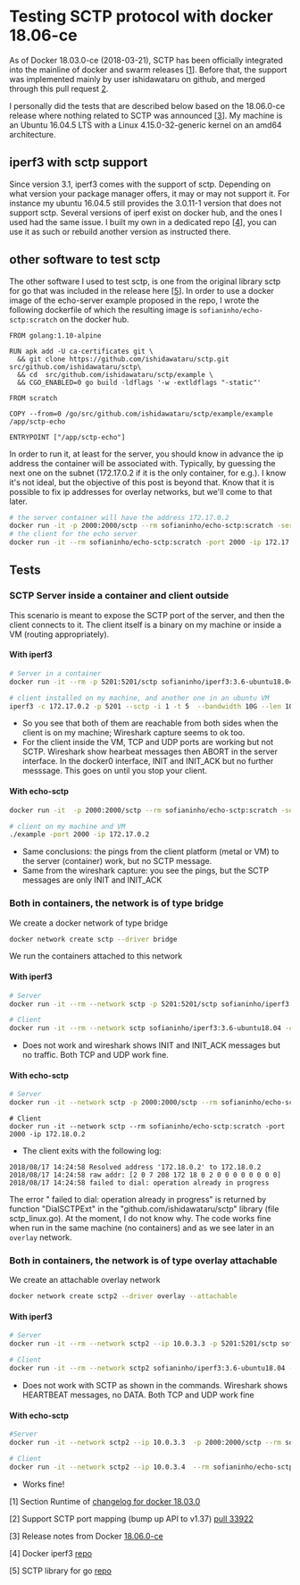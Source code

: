 # Testing SCTP protocol with docker 18.06-ce

As of Docker 18.03.0-ce (2018-03-21), SCTP has been officially integrated into the mainline of docker and swarm releases [[1](https://docs.docker.com/release-notes/docker-ce/#18030-ce-2018-03-21)]. Before that, the support was implemented mainly by user ishidawataru on github, and merged through this pull request [2](https://github.com/moby/moby/pull/33922).

I personally did the tests that are described below based on the 18.06.0-ce release where nothing related to SCTP was announced [[3](https://github.com/docker/docker-ce/releases/tag/v18.06.0-ce)]. My machine is an Ubuntu 16.04.5 LTS with a Linux 4.15.0-32-generic kernel on an amd64 architecture. 

## iperf3 with sctp support

Since version 3.1, iperf3 comes with the support of sctp. Depending on what version your package manager offers, it may or may not support it. For instance my ubuntu 16.04.5 still provides the 3.0.11-1 version that does not support sctp. Several versions of iperf exist on docker hub, and the ones I used had the same issue. I built my own in a dedicated repo [[4](https://github.com/sofianinho/iperf3-docker)], you can use it as such or rebuild another version as instructed there.

## other software to test sctp

The other software I used to test sctp, is one from the original library sctp for go that was included in the release here [[5](https://github.com/ishidawataru/sctp)]. In order to use a docker image of the echo-server example proposed in the repo, I wrote the following dockerfile of which the resulting image is `sofianinho/echo-sctp:scratch` on the docker hub.

```terminal
FROM golang:1.10-alpine

RUN apk add -U ca-certificates git \
  && git clone https://github.com/ishidawataru/sctp.git src/github.com/ishidawataru/sctp\
  && cd  src/github.com/ishidawataru/sctp/example \
  && CGO_ENABLED=0 go build -ldflags '-w -extldflags "-static"'

FROM scratch

COPY --from=0 /go/src/github.com/ishidawataru/sctp/example/example /app/sctp-echo

ENTRYPOINT ["/app/sctp-echo"]
```

In order to run it, at least for the server, you should know in advance the ip address the container will be associated with. Typically, by guessing the next one on the subnet (172.17.0.2 if it is the only container, for e.g.). I know it's not ideal, but the objective of this post is beyond that. Know that it is possible to fix ip addresses for overlay networks, but we'll come to that later.

```sh
# the server container will have the address 172.17.0.2
docker run -it -p 2000:2000/sctp --rm sofianinho/echo-sctp:scratch -server -port 2000 -ip 172.17.0.2
# the client for the echo server
docker run -it --rm sofianinho/echo-sctp:scratch -port 2000 -ip 172.17.0.2
```

## Tests

### SCTP Server inside a container and client outside

This scenario is meant to expose the SCTP port of the server, and then the client connects to it. The client itself is a binary on my machine or inside a VM (routing appropriately).

#### With iperf3
```sh
# Server in a container
docker run -it --rm -p 5201:5201/sctp sofianinho/iperf3:3.6-ubuntu18.04 -s
```
```sh
# client installed on my machine, and another one in an ubuntu VM
iperf3 -c 172.17.0.2 -p 5201 --sctp -i 1 -t 5  --bandwidth 10G --len 10k  --nstreams 4 --parallel 2
```
- So you see that both of them are reachable from both sides when the client is on my machine; Wireshark capture seems to ok too.
- For the client inside the VM, TCP and UDP ports are working but not SCTP. Wireshark show hearbeat messages then ABORT in the server interface. In the docker0 interface, INIT and INIT_ACK but no further messsage. This goes on until you stop your client.

#### With echo-sctp
```sh
docker run -it  -p 2000:2000/sctp --rm sofianinho/echo-sctp:scratch -server -port 2000 -ip 172.17.0.2
```

```sh
# client on my machine and VM
./example -port 2000 -ip 172.17.0.2
```
- Same conclusions: the pings from the client platform (metal or VM) to the server (container) work, but no SCTP message.
- Same from the wireshark capture: you see the pings, but the SCTP messages are only INIT and INIT_ACK

### Both in containers, the network is of type bridge
We create a docker network of type bridge

```sh
docker network create sctp --driver bridge
```

We run the containers attached to this network

#### With iperf3

```sh
# Server
docker run -it --rm --network sctp -p 5201:5201/sctp sofianinho/iperf3:3.6-ubuntu18.04 -s
```

```sh
# Client
docker run -it --rm --network sctp sofianinho/iperf3:3.6-ubuntu18.04 -c 172.18.0.2 -p 5201 --sctp  -i 1 -t 5 --nstreams 2
```
- Does not work and wireshark shows INIT and INIT_ACK messages but no traffic. Both TCP and UDP work fine.


#### With echo-sctp

```sh
# Server
docker run -it --network sctp -p 2000:2000/sctp --rm sofianinho/echo-sctp:scratch -server -port 2000 -ip 172.18.0.2
```

```Sh
# Client
docker run -it --network sctp --rm sofianinho/echo-sctp:scratch -port 2000 -ip 172.18.0.2
```
- The client exits with the following log:
```terminal
2018/08/17 14:24:58 Resolved address '172.18.0.2' to 172.18.0.2
2018/08/17 14:24:58 raw addr: [2 0 7 208 172 18 0 2 0 0 0 0 0 0 0 0]
2018/08/17 14:24:58 failed to dial: operation already in progress
```
The error " failed to dial: operation already in progress" is returned by function "DialSCTPExt" in the "github.com/ishidawataru/sctp" library (file sctp_linux.go). At the moment, I do not know why. The code works fine when run in the same machine (no containers) and as we see later in an `overlay` network.

### Both in containers, the network is of type overlay attachable

We create an attachable overlay network
```sh
docker network create sctp2 --driver overlay --attachable
```
#### With iperf3

```sh
# Server
docker run -it --rm --network sctp2 --ip 10.0.3.3 -p 5201:5201/sctp sofianinho/iperf3:3.6-ubuntu18.04 -s
```

```sh
# Client
docker run -it --rm --network sctp2 sofianinho/iperf3:3.6-ubuntu18.04 -c 10.0.3.3 -p 5201 --sctp --nstreams 4 --len 10k --parallel 4
```
- Does not work with SCTP as shown in the commands. Wireshark shows HEARTBEAT messages, no DATA. Both TCP and UDP work fine

#### With echo-sctp

```sh
#Server
docker run -it --network sctp2 --ip 10.0.3.3  -p 2000:2000/sctp --rm sofianinho/echo-sctp:scratch -server -port 2000 -ip 10.0.3.3
```
```sh
# Client
docker run -it --network sctp2 --ip 10.0.3.4  --rm sofianinho/echo-sctp:scratch -port 2000 -ip 10.0.3.3
```

- Works fine!


[1] Section Runtime of [changelog for docker 18.03.0](https://docs.docker.com/release-notes/docker-ce/#18030-ce-2018-03-21)

[2] Support SCTP port mapping (bump up API to v1.37) [pull 33922](https://github.com/moby/moby/pull/33922)

[3] Release notes from Docker [18.06.0-ce](https://github.com/docker/docker-ce/releases/tag/v18.06.0-ce)

[4] Docker iperf3 [repo](https://github.com/sofianinho/iperf3-docker)

[5] SCTP library for go [repo](https://github.com/ishidawataru/sctp)

